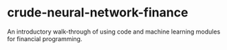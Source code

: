 # crude-neural-network-finance
An introductory walk-through of using code and machine learning modules for financial programming.
